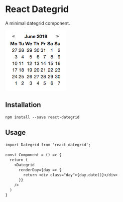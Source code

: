 # React Dategrid

A minimal dategrid component.

<img src="demo.png" />

## Installation

```
npm install --save react-dategrid
```

## Usage

```
import Dategrid from 'react-dategrid';

const Component = () => {
  return (
    <Dategrid
      renderDay={day => {
        return <div class="day">{day.date()}</div>
      }}
    />
  )
}
```
